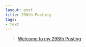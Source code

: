 ```yaml
---
layout: post
title: 298th Posting
tags: 
- text
---
```


> [Welcome to my 298th Posting](https://janghan-kor.tistory.com/1231)
